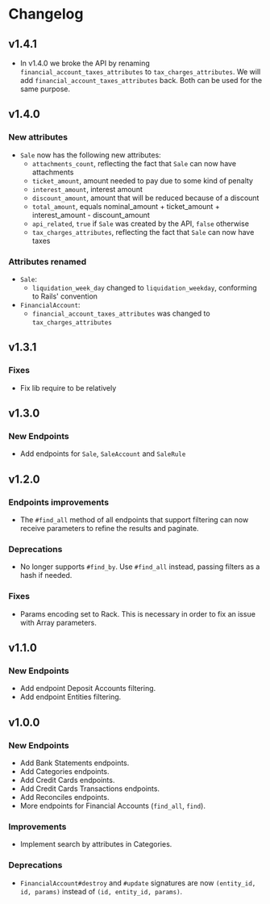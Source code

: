 # Changelog
## v1.4.1
- In v1.4.0 we broke the API by renaming `financial_account_taxes_attributes` to `tax_charges_attributes`.
We will add `financial_account_taxes_attributes` back. Both can be used for the same purpose.
## v1.4.0
### New attributes
- `Sale` now has the following new attributes:
  - `attachments_count`, reflecting the fact that `Sale` can now have attachments
  - `ticket_amount`, amount needed to pay due to some kind of penalty
  - `interest_amount`, interest amount
  - `discount_amount`, amount that will be reduced because of a discount
  - `total_amount`, equals nominal_amount + ticket_amount + interest_amount - discount_amount
  - `api_related`, `true` if `Sale` was created by the API, `false` otherwise
  - `tax_charges_attributes`, reflecting the fact that `Sale` can now have taxes
### Attributes renamed
- `Sale`:
  - `liquidation_week_day` changed to `liquidation_weekday`, conforming to Rails' convention
- `FinancialAccount`:
  - `financial_account_taxes_attributes` was changed to `tax_charges_attributes`
## v1.3.1
### Fixes
- Fix lib require to be relatively

## v1.3.0
### New Endpoints
- Add endpoints for `Sale`, `SaleAccount` and `SaleRule`

## v1.2.0
### Endpoints improvements
- The `#find_all` method of all endpoints that support filtering can now receive parameters to refine the results and paginate.
### Deprecations
- No longer supports `#find_by`. Use `#find_all` instead, passing filters as a hash if needed.
### Fixes
- Params encoding set to Rack. This is necessary in order to fix an issue with Array parameters.

## v1.1.0

### New Endpoints
- Add endpoint Deposit Accounts filtering.
- Add endpoint Entities filtering.

## v1.0.0

### New Endpoints
- Add Bank Statements endpoints.
- Add Categories endpoints.
- Add Credit Cards endpoints.
- Add Credit Cards Transactions endpoints.
- Add Reconciles endpoints.
- More endpoints for Financial Accounts (`find_all`, `find`).
### Improvements
- Implement search by attributes in Categories.
###  Deprecations
- `FinancialAccount#destroy` and `#update` signatures are now `(entity_id, id, params)` instead of `(id, entity_id, params)`.
